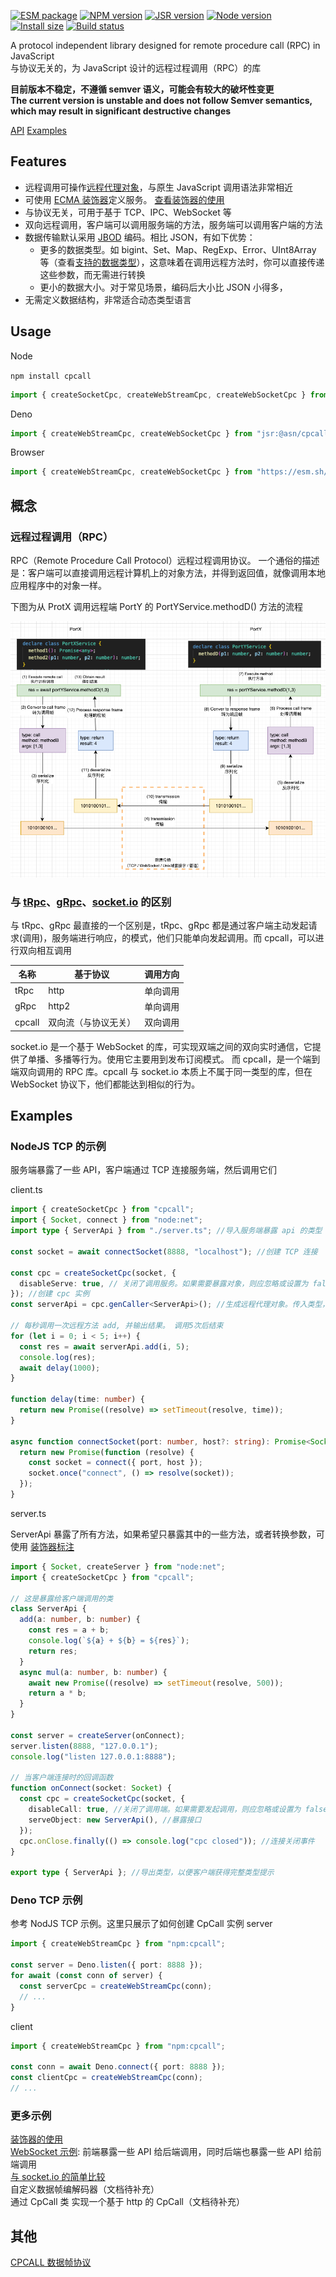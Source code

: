 [![ESM package][package]][package-url]
[![NPM version][npm]][npm-url]
[![JSR version][jsr]][jsr-url]
[![Node version][node]][node-url]
[![Install size][size]][size-url]
[![Build status][build]][build-url]

[package]: https://img.shields.io/badge/package-ESM-ffe536.svg
[package-url]: https://nodejs.org/api/esm.html
[npm]: https://img.shields.io/npm/v/cpcall.svg
[npm-url]: https://npmjs.com/package/cpcall
[jsr]: https://jsr.io/badges/@asn/cpcall
[jsr-url]: https://jsr.io/@asn/cpcall
[node]: https://img.shields.io/node/v/cpcall.svg
[node-url]: https://nodejs.org
[size]: https://packagephobia.com/badge?p=cpcall
[size-url]: https://packagephobia.com/result?p=cpcall
[build]: https://github.com/asnowc/cpcall/actions/workflows/ci.yaml/badge.svg?branch=main
[build-url]: https://github.com/asnowc/cpcall/actions

A protocol independent library designed for remote procedure call (RPC) in JavaScript\
与协议无关的，为 JavaScript 设计的远程过程调用（RPC）的库

**目前版本不稳定，不遵循 semver 语义，可能会有较大的破坏性变更**\
**The current version is unstable and does not follow Semver semantics, which may result in significant destructive changes**

[API](https://jsr.io/@asn/cpcall/doc)
[Examples](#examples)

## Features

- 远程调用可操作[远程代理对象](./docs/remote_proxy_object.md)，与原生 JavaScript 调用语法非常相近
- 可使用 [ECMA 装饰器](https://github.com/tc39/proposal-decorators)定义服务。 [查看装饰器的使用](./docs/use_decorator.md)
- 与协议无关，可用于基于 TCP、IPC、WebSocket 等
- 双向远程调用，客户端可以调用服务端的方法，服务端可以调用客户端的方法
- 数据传输默认采用 [JBOD](https://github.com/asnowc/jbod) 编码。相比 JSON，有如下优势：
  - 更多的数据类型。如 bigint、Set、Map、RegExp、Error、UInt8Array 等（查看[支持的数据类型](https://github.com/asnowc/jbod)），这意味着在调用远程方法时，你可以直接传递这些参数，而无需进行转换
  - 更小的数据大小。对于常见场景，编码后大小比 JSON 小得多，
- 无需定义数据结构，非常适合动态类型语言

## Usage

Node

`npm install cpcall`

```ts
import { createSocketCpc, createWebStreamCpc, createWebSocketCpc } from "cpcall";
```

Deno

```ts
import { createWebStreamCpc, createWebSocketCpc } from "jsr:@asn/cpcall";
```

Browser

```ts
import { createWebStreamCpc, createWebSocketCpc } from "https://esm.sh/cpcall";
```

## 概念

### 远程过程调用（RPC）

RPC（Remote Procedure Call Protocol）远程过程调用协议。
一个通俗的描述是：客户端可以直接调用远程计算机上的对象方法，并得到返回值，就像调用本地应用程序中的对象一样。

下图为从 ProtX 调用远程端 PortY 的 PortYService.methodD() 方法的流程

<img src="./docs/img/rpc_flowsheet.png">

### 与 [tRpc](https://trpc.io/)、[gRpc](https://grpc.io/)、[socket.io](https://socket.io/) 的区别

与 tRpc、gRpc 最直接的一个区别是，tRpc、gRpc 都是通过客户端主动发起请求(调用)，服务端进行响应，的模式，他们只能单向发起调用。而 cpcall，可以进行双向相互调用

| 名称   | 基于协议             | 调用方向 |
| ------ | -------------------- | -------- |
| tRpc   | http                 | 单向调用 |
| gRpc   | http2                | 单向调用 |
| cpcall | 双向流（与协议无关） | 双向调用 |

socket.io 是一个基于 WebSocket 的库，可实现双端之间的双向实时通信，它提供了单播、多播等行为。使用它主要用到发布订阅模式。
而 cpcall，是一个端到端双向调用的 RPC 库。cpcall 与 socket.io 本质上不属于同一类型的库，但在 WebSocket 协议下，他们都能达到相似的行为。

## Examples

### NodeJS TCP 的示例

服务端暴露了一些 API，客户端通过 TCP 连接服务端，然后调用它们

client.ts

```ts
import { createSocketCpc } from "cpcall";
import { Socket, connect } from "node:net";
import type { ServerApi } from "./server.ts"; //导入服务端暴露 api 的类型

const socket = await connectSocket(8888, "localhost"); //创建 TCP 连接

const cpc = createSocketCpc(socket, {
  disableServe: true, // 关闭了调用服务。如果需要暴露对象，则应忽略或设置为 false
}); //创建 cpc 实例
const serverApi = cpc.genCaller<ServerApi>(); //生成远程代理对象。传入类型，可获得完整类型提示

// 每秒调用一次远程方法 add, 并输出结果。 调用5次后结束
for (let i = 0; i < 5; i++) {
  const res = await serverApi.add(i, 5);
  console.log(res);
  await delay(1000);
}

function delay(time: number) {
  return new Promise((resolve) => setTimeout(resolve, time));
}

async function connectSocket(port: number, host?: string): Promise<Socket> {
  return new Promise(function (resolve) {
    const socket = connect({ port, host });
    socket.once("connect", () => resolve(socket));
  });
}
```

server.ts

ServerApi 暴露了所有方法，如果希望只暴露其中的一些方法，或者转换参数，可使用 [装饰器标注](./docs/use_decorator.md)

```ts
import { Socket, createServer } from "node:net";
import { createSocketCpc } from "cpcall";

// 这是暴露给客户端调用的类
class ServerApi {
  add(a: number, b: number) {
    const res = a + b;
    console.log(`${a} + ${b} = ${res}`);
    return res;
  }
  async mul(a: number, b: number) {
    await new Promise((resolve) => setTimeout(resolve, 500));
    return a * b;
  }
}

const server = createServer(onConnect);
server.listen(8888, "127.0.0.1");
console.log("listen 127.0.0.1:8888");

// 当客户端连接时的回调函数
function onConnect(socket: Socket) {
  const cpc = createSocketCpc(socket, {
    disableCall: true, //关闭了调用端。如果需要发起调用，则应忽略或设置为 false
    serveObject: new ServerApi(), //暴露接口
  });
  cpc.onClose.finally(() => console.log("cpc closed")); //连接关闭事件
}

export type { ServerApi }; //导出类型，以便客户端获得完整类型提示
```

### Deno TCP 示例

参考 NodJS TCP 示例。这里只展示了如何创建 CpCall 实例
server

```ts
import { createWebStreamCpc } from "npm:cpcall";

const server = Deno.listen({ port: 8888 });
for await (const conn of server) {
  const serverCpc = createWebStreamCpc(conn);
  // ...
}
```

client

```ts
import { createWebStreamCpc } from "npm:cpcall";

const conn = await Deno.connect({ port: 8888 });
const clientCpc = createWebStreamCpc(conn);
// ...
```

### 更多示例

[装饰器的使用](./docs/use_decorator.md)\
[WebSocket 示例](./example/websocket/README.md): 前端暴露一些 API 给后端调用，同时后端也暴露一些 API 给前端调用\
[与 socket.io 的简单比较](./example/cpcall%20vs%20socket.io.md)\
自定义数据帧编解码器（文档待补充）\
通过 CpCall 类 实现一个基于 http 的 CpCall（文档待补充）

## 其他

[CPCALL 数据帧协议](./docs/frame_type.md)
